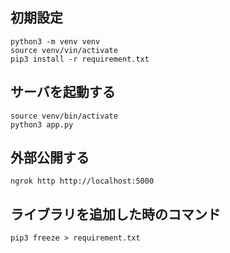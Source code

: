 ## 初期設定
```
python3 -m venv venv
source venv/vin/activate
pip3 install -r requirement.txt
```

## サーバを起動する
```
source venv/bin/activate
python3 app.py
```

## 外部公開する
```
ngrok http http://localhost:5000
```

## ライブラリを追加した時のコマンド
```
pip3 freeze > requirement.txt
```